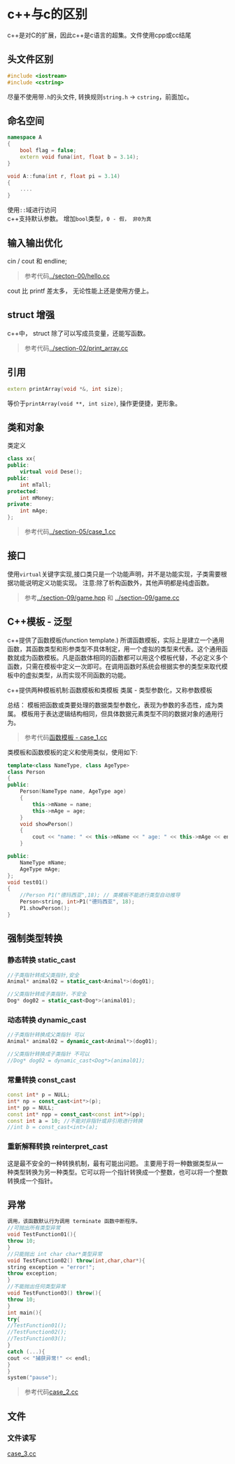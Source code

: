 c++与c的区别
===
c++是对C的扩展，因此c++是c语言的超集。文件使用cpp或cc结尾

## 头文件区别
```cpp
#include <iostream>
#include <cstring>
```
尽量不使用带`.h`的头文件, 转换规则`string.h` -> `cstring`，前面加`c`。

## 命名空间
```cpp
namespace A 
{
    bool flag = false;
    extern void funa(int, float b = 3.14);
}

void A::funa(int r, float pi = 3.14)
{
    ....
}
```
使用`::`域进行访问   
c++支持默认参数。 增加`bool`类型，`0 - 假， 非0为真`

## 输入输出优化

cin / cout 和 endline;
> 参考代码[../secton-00/hello.cc](../section-00/hello.cc)

cout 比 printf 差太多， 无论性能上还是使用方便上。

## struct 增强
c++中， struct 除了可以写成员变量，还能写函数。
> 参考代码[../section-02/print_array.cc](../section-02/print_array.cc)

## 引用
```cpp
extern printArray(void *&, int size);
```
等价于`printArray(void **, int size)`, 操作更便捷，更形象。

## 类和对象

类定义
```cpp
class xx{
public:
    virtual void Dese();
public:
    int mTall;
protected:
    int mMoney;
private:
    int mAge;
};
```
> 参考代码[../section-05/case_1.cc](../section-05/case_1.cc)

## 接口
使用`virtual`关键字实现,接口类只是一个功能声明，并不是功能实现，子类需要根据功能说明定义功能实现。 注意:除了析构函数外，其他声明都是纯虚函数。   
> 参考[../section-09/game.hpp](../section-09/game.hpp) 和 [../section-09/game.cc](../section-09/game.cc)    

## C++模板 - 泛型
c++提供了函数模板(function template.) 所谓函数模板，实际上是建立一个通用函数，其函数类型和形参类型不具体制定，用一个虚拟的类型来代表。这个通用函数就成为函数模板。凡是函数体相同的函数都可以用这个模板代替，不必定义多个函数，只需在模板中定义一次即可。在调用函数时系统会根据实参的类型来取代模板中的虚拟类型，从而实现不同函数的功能。    

c++提供两种模板机制:函数模板和类模板 类属 - 类型参数化，又称参数模板    

总结： 模板把函数或类要处理的数据类型参数化，表现为参数的多态性，成为类属。 模板用于表达逻辑结构相同，但具体数据元素类型不同的数据对象的通用行为。

> 参考代码[函数模板 - case_1.cc](case_1.cc)    

类模板和函数模板的定义和使用类似，使用如下:
```cpp
template<class NameType, class AgeType>
class Person
{
public:
    Person(NameType name, AgeType age)
    {
        this->mName = name;
        this->mAge = age;
    }
    void showPerson()
    {
        cout << "name: " << this->mName << " age: " << this->mAge << endl;
    }

public:
    NameType mName;
    AgeType mAge;
};
void test01()
{
    //Person P1("德玛西亚",18); // 类模板不能进行类型自动推导
    Person<string, int>P1("德玛西亚", 18);
    P1.showPerson();
}
```

## 强制类型转换

### 静态转换 static_cast
```cpp
//子类指针转成父类指针,安全
Animal* animal02 = static_cast<Animal*>(dog01);

//父类指针转成子类指针，不安全
Dog* dog02 = static_cast<Dog*>(animal01);
```

### 动态转换 dynamic_cast
```cpp
//子类指针转换成父类指针 可以
Animal* animal02 = dynamic_cast<Animal*>(dog01);

//父类指针转换成子类指针 不可以
//Dog* dog02 = dynamic_cast<Dog*>(animal01);
```

### 常量转换 const_cast
```cpp
const int* p = NULL;
int* np = const_cast<int*>(p);
int* pp = NULL;
const int* npp = const_cast<const int*>(pp);
const int a = 10; //不能对非指针或非引用进行转换
//int b = const_cast<int>(a);
```

### 重新解释转换 reinterpret_cast
这是最不安全的一种转换机制，最有可能出问题。 主要用于将一种数据类型从一种类型转换为另一种类型。它可以将一个指针转换成一个整数，也可以将一个整数转换成一个指针。

## 异常
```cpp
调用，该函数默认行为调用 terminate 函数中断程序。
//可抛出所有类型异常
void TestFunction01(){
throw 10;
}
//只能抛出 int char char*类型异常
void TestFunction02() throw(int,char,char*){
string exception = "error!";
throw exception;
}
//不能抛出任何类型异常
void TestFunction03() throw(){
throw 10;
}
int main(){
try{
//TestFunction01();
//TestFunction02();
//TestFunction03();
}
catch (...){
cout << "捕获异常!" << endl;
}
}
system("pause");
```
> 参考代码[case_2.cc](case_2.cc)    

## 文件
### 文件读写
[case_3.cc](case_3.cc)